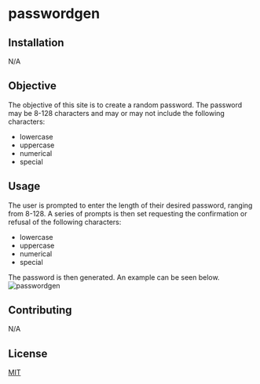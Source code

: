 # passwordgen
## Installation

N/A

## Objective
The objective of this site is to create a random password. The password may be 8-128 characters and may or may not include the following characters:
* lowercase
* uppercase
* numerical 
* special

## Usage

The user is prompted to enter the length of their desired password, ranging from 8-128. A series of prompts is then set requesting the confirmation or refusal of the following characters:
* lowercase
* uppercase
* numerical 
* special

The password is then generated. An example can be seen below.![passwordgen](https://user-images.githubusercontent.com/122548483/230232065-fb03d3ad-e0b0-4162-9a56-b18ff30e51ac.png)


## Contributing

N/A

## License

[MIT](https://choosealicense.com/licenses/mit/)
